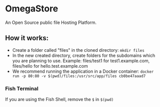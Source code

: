 # OmegaStore

An Open Source public file Hosting Platform. 

## How it works: 

- Create a folder called "files" in the cloned directory: `mkdir files`
- In the new created directory, create folders for the subdomains which you are planning to use. Example: files/test1 for test1.example.com, files/hello for hello.test.example.com
- We recommend running the application in a Docker container: `docker run -p 80:80 -v $(pwd)/files:/usr/src/app/files cb0be47aaad7`

### Fish Terminal

If you are using the Fish Shell, remove the `$` in `$(pwd)`